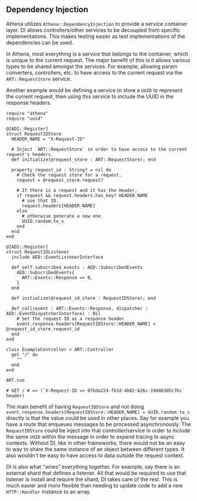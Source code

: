 ## Dependency Injection

Athena utilizes `Athena::DependencyInjection` to provide a service container layer.
DI allows controllers/other services to be decoupled from specific implementations.
This makes testing easier as test implementations of the dependencies can be used.

In Athena, most everything is a service that belongs to the container, which is unique to the current request.  The major benefit of this is it allows various types to be shared amongst the services.
For example, allowing param converters, controllers, etc. to have access to the current request via the `ART::RequestStore` service.

Another example would be defining a service to store a `UUID` to represent the current request, then using this service to include the UUID in the response headers.

```crystal
require "athena"
require "uuid"

@[ADI::Register]
struct RequestIDStore
  HEADER_NAME = "X-Request-ID"

  # Inject `ART::RequestStore` in order to have access to the current request's headers.
  def initialize(@request_store : ART::RequestStore); end

  property request_id : String? = nil do
    # Check the request store for a request.
    request = @request_store.request?

    # If there is a request and it has the Header,
    if request && request.headers.has_key? HEADER_NAME
      # use that ID.
      request.headers[HEADER_NAME]
    else
      # otherwise generate a new one.
      UUID.random.to_s
    end
  end
end

@[ADI::Register]
struct RequestIDListener
  include AED::EventListenerInterface

  def self.subscribed_events : AED::SubscribedEvents
    AED::SubscribedEvents{
      ART::Events::Response => 0,
    }
  end

  def initialize(@request_id_store : RequestIDStore); end

  def call(event : ART::Events::Response, dispatcher : AED::EventDispatcherInterface) : Nil
    # Set the request ID as a response header
    event.response.headers[RequestIDStore::HEADER_NAME] = @request_id_store.request_id
  end
end

class ExampleController < ART::Controller
  get "/" do
    ""
  end
end

ART.run

# GET / # => (`X-Request-ID => 07bda224-fb1d-4b82-b26c-19d46305c7bc` header)
```

The main benefit of having `RequestIDStore` and not doing `event.response.headers[RequestIDStore::HEADER_NAME] = UUID.random.to_s` directly is that the value could be used in other places.
Say for example you have a route that enqueues messages to be processed asynchronously.  The `RequestIDStore` could be inject into that controller/service in order to include the same `UUID`
within the message in order to expand tracing to async contexts.  Without DI, like in other frameworks, there would not be an easy to way to share the same instance of an object between
different types.  It also wouldn't be easy to have access to data outside the request context.

DI is also what "wires" everything together.  For example, say there is an external shard that defines a listener.  All that would be required to use that listener is install and require the shard,
DI takes care of the rest.  This is much easier and more flexible than needing to update code to add a new `HTTP::Handler` instance to an array.